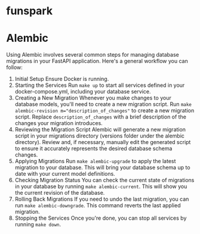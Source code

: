 # funspark

# Alembic

Using Alembic involves several common steps for managing database migrations in your FastAPI application. Here's a general workflow you can follow:

1. Initial Setup
   Ensure Docker is running.
2. Starting the Services
   Run `make up` to start all services defined in your docker-compose.yml, including your database service.
3. Creating a New Migration
   Whenever you make changes to your database models, you'll need to create a new migration script.
   Run `make alembic-revision m="description_of_changes"` to create a new migration script. Replace `description_of_changes` with a brief description of the changes your migration introduces.
4. Reviewing the Migration Script
   Alembic will generate a new migration script in your migrations directory (versions folder under the alembic directory).
   Review and, if necessary, manually edit the generated script to ensure it accurately represents the desired database schema changes.
5. Applying Migrations
   Run `make alembic-upgrade` to apply the latest migration to your database. This will bring your database schema up to date with your current model definitions.
6. Checking Migration Status
   You can check the current state of migrations in your database by running `make alembic-current`. This will show you the current revision of the database.
7. Rolling Back Migrations
   If you need to undo the last migration, you can run `make alembic-downgrade`. This command reverts the last applied migration.
8. Stopping the Services
   Once you're done, you can stop all services by running `make down`.
